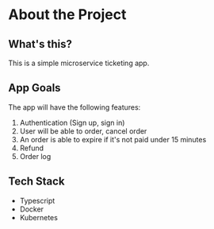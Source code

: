 # About the Project
## What's this?
This is a simple microservice ticketing app.
## App Goals
The app will have the following features:
1. Authentication (Sign up, sign in)
2. User will be able to order, cancel order
3. An order is able to expire if it's not paid under 15 minutes
4. Refund
5. Order log
## Tech Stack
- Typescript
- Docker
- Kubernetes
